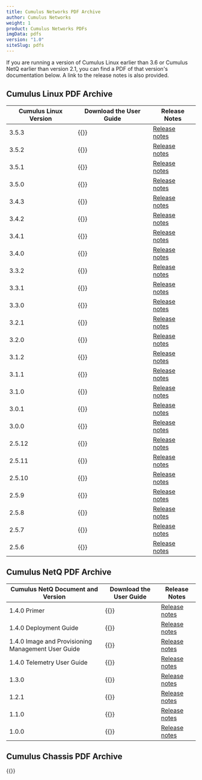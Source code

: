 ```yaml
---
title: Cumulus Networks PDF Archive
author: Cumulus Networks
weight: 1
product: Cumulus Networks PDFs
imgData: pdfs
version: "1.0"
siteSlug: pdfs
---
```


If you are running a version of Cumulus Linux earlier than 3.6 or Cumulus NetQ earlier than version 2.1, you can find a PDF of that version's documentation below. A link to the release notes is also provided.

## Cumulus Linux PDF Archive

| Cumulus Linux Version | Download the User Guide                   | Release Notes               |
| --------------------- | ----------------------------------------- | --------------------------- |
| 3.5.3                 | {{<exlink url="https://drive.google.com/file/d/1pEA0pUEW4-1qlKKO7q0-R0mKjqgDhZ5x/view?usp=sharing" text="3.5.3 PDF">}} | [Release notes](https://support.cumulusnetworks.com/hc/en-us/articles/115015543848) |
| 3.5.2                 | {{<exlink url="https://drive.google.com/file/d/1UZ0W1I17FOR1ysbVlO7I6GIpNYSAv3IP/view?usp=sharing" text="3.5.2 PDF">}} | [Release notes](https://support.cumulusnetworks.com/hc/en-us/articles/115015543848) |
| 3.5.1                 | {{<exlink url="https://drive.google.com/file/d/1sOajT8pCBM9a5afu-dw6X-6Spt40uKfG/view?usp=sharing" text="3.5.1 PDF">}} | [Release notes](https://support.cumulusnetworks.com/hc/en-us/articles/115015543848) |
| 3.5.0                 | {{<exlink url="https://drive.google.com/file/d/1_77_pdyRPMjzkqpA75GsE0G0uVQmfxnW/view?usp=sharing" text="3.5.0 PDF">}} | [Release notes](https://support.cumulusnetworks.com/hc/en-us/articles/115015543848) |
| 3.4.3                 | {{<exlink url="https://drive.google.com/file/d/1U9zbTS5I29XPR0vZPNqJOwBGPl-6ZnFF/view?usp=sharing" text="3.4.3 PDF">}} | [Release notes](https://support.cumulusnetworks.com/hc/en-us/articles/115014754307) |
| 3.4.2                 | {{<exlink url="https://drive.google.com/file/d/1F3UiTTNf4-06Pql4jVQufu3QGRhxd88t/view?usp=sharing" text="3.4.2 PDF">}} | [Release notes](https://support.cumulusnetworks.com/hc/en-us/articles/115013055508) |
| 3.4.1                 | {{<exlink url="https://drive.google.com/file/d/1mY9f7B6YrqSnvlgJ_J0rhajL2umQGagn/view?usp=sharing" text="3.4.1 PDF">}} | [Release notes](https://support.cumulusnetworks.com/hc/en-us/articles/115012218847) |
| 3.4.0                 | {{<exlink url="https://drive.google.com/file/d/1Pa5DWr6jipLTWE2oIKTxOeBnWMywQUeu/view?usp=sharing" text="3.4.0 PDF">}} | [Release notes](https://support.cumulusnetworks.com/hc/en-us/articles/115011217808) |
| 3.3.2                  | {{<exlink url="https://drive.google.com/file/d/1Mn7e1Xk_d5FMqlurX5L0mWYQjRz1Tm3x/view?usp=sharing" text="3.3.2 PDF">}} | [Release notes](https://support.cumulusnetworks.com/hc/en-us/articles/115009424527-Cumulus-Linux-3-3-2-Release-Notes) |
| 3.3.1                  | {{<exlink url="https://drive.google.com/file/d/1tXolCI_AEgXpXckhk5GCDlPT_f6vK6qs/view?usp=sharing" text="3.3.1 PDF">}} | [Release notes](https://support.cumulusnetworks.com/hc/en-us/articles/115008051208-Cumulus-Linux-3-3-1-Release-Notes) |
| 3.3.0                | {{<exlink url="https://drive.google.com/file/d/1XnXt1nPN17hBzKDB1m2BNKurmzn3wrys/view?usp=sharing" text="3.3.0 PDF">}} | [Release notes](https://support.cumulusnetworks.com/hc/en-us/articles/115005751148-Cumulus-Linux-3-3-0-Release-Notes) |
| 3.2.1                | {{<exlink url="https://drive.google.com/file/d/1iIwu_v9yDhzgXKUr6FPLwvSC2FPa8Rb1/view?usp=sharing" text="3.2.1 PDF">}} | [Release notes](https://support.cumulusnetworks.com/hc/en-us/articles/115002201048) |
| 3.2.0                | {{<exlink url="https://drive.google.com/file/d/1fcsf4fi6JZiI7kov2bsxAb3Q3ikBZskP/view?usp=sharing" text="3.2.0 PDF">}} | [Release notes](https://support.cumulusnetworks.com/hc/en-us/articles/232013208-Cumulus-Linux-3-2-0-Release-Notes) |
| 3.1.2                 | {{<exlink url="https://drive.google.com/file/d/1-NcfR6j1wbxXokAxCh04y9Pf3ZHsRNus/view?usp=sharing" text="3.1.2 PDF">}} | [Release notes](https://support.cumulusnetworks.com/hc/en-us/articles/231974068-Cumulus-Linux-3-1-2-Release-Notes) |
| 3.1.1                | {{<exlink url="https://drive.google.com/file/d/1V7tiGPn9ZD1H_DZX1wnKbBWYwQFAwp5I/view?usp=sharing" text="3.1.1 PDF">}} | [Release notes](https://support.cumulusnetworks.com/hc/en-us/articles/228283788-Cumulus-Linux-3-1-1-Release-Notes) |
| 3.1.0                | {{<exlink url="https://drive.google.com/file/d/1AjKT7MhGhz9izdRvPnb74WqS5xL7toAN/view?usp=sharing" text="3.1.0 PDF">}} | [Release notes](https://support.cumulusnetworks.com/hc/en-us/articles/224473608-Cumulus-Linux-3-1-0-Release-Notes) |
| 3.0.1                | {{<exlink url="https://drive.google.com/file/d/1p0E8InifrSc0-cxiUj6Vn4G2rL52xnQ9/view?usp=sharing" text="3.0.1 PDF">}} | [Release notes](https://support.cumulusnetworks.com/hc/en-us/articles/222822047-Cumulus-Linux-3-0-1-Release-Notes) |
| 3.0.0                | {{<exlink url="https://drive.google.com/file/d/1iG3owSMpyY8thUh0tdWTcv3Dm698vHvz/view?usp=sharing" text="3.0.0 PDF">}} | [Release notes](https://support.cumulusnetworks.com/hc/en-us/articles/217040088-Cumulus-Linux-3-0-0-Release-Notes) |
| 2.5.12                | {{<exlink url="https://drive.google.com/file/d/1U1lmOh1D7ghpQyVwgp6W8McKmNJ0iWPh/view?usp=sharing" text="2.5.12 PDF">}} | [Release notes](https://support.cumulusnetworks.com/hc/en-us/articles/115001896847) |
| 2.5.11                | {{<exlink url="https://drive.google.com/file/d/1gK4Jw94ZETriJcOwM0jzj776HLPv2G_N/view?usp=sharing" text="2.5.11 PDF">}} | [Release notes](https://support.cumulusnetworks.com/hc/en-us/articles/235460667)    |
| 2.5.10                | {{<exlink url="https://drive.google.com/file/d/16c7Usq4nWTszxVx3-UKaIdOtsNpLMUh-/view?usp=sharing" text="2.5.10 PDF">}} | [Release notes](https://support.cumulusnetworks.com/hc/en-us/articles/223501348)    |
| 2.5.9                 | {{<exlink url="https://drive.google.com/file/d/1ljTDU24nXo1ZskAnkUTc8psZaiYDx1pl/view?usp=sharing" text="2.5.9 PDF">}} | [Release notes](https://support.cumulusnetworks.com/hc/en-us/articles/222274627)    |
| 2.5.8                 | {{<exlink url="https://drive.google.com/file/d/1W52-3r6w26K_lNX6Nv_NsoVSYB4VJgmp/view?usp=sharing" text="2.5.8 PDF">}} | [Release notes](https://support.cumulusnetworks.com/hc/en-us/articles/219822308)    |
| 2.5.7                 | {{<exlink url="https://drive.google.com/file/d/1imnGaVF0S_1Bw2VyGCFEt41FeF6cxR-k/view?usp=sharing" text="2.5.7 PDF">}} | [Release notes](https://support.cumulusnetworks.com/hc/en-us/articles/217997967)    |
| 2.5.6                 | {{<exlink url="https://drive.google.com/file/d/1JqnQurBiDtucSjAZ2N5pLsNykaZx0cyE/view?usp=sharing" text="2.5.6 PDF">}} | [Release notes](https://support.cumulusnetworks.com/hc/en-us/articles/216018818)    |

## Cumulus NetQ PDF Archive

| Cumulus NetQ Document and Version                  | Download the User Guide                   | Release Notes               |
| -------------------------------------------------- | ----------------------------------------- | --------------------------- |
| 1.4.0 Primer                                       | {{<exlink url="https://drive.google.com/file/d/1hawkERVNygPOow29oQsqbpUo2gKummRi/view?usp=sharing" text="1.4.0 PDF">}}                                  | [Release notes](https://support.cumulusnetworks.com/hc/en-us/articles/360005898274-Cumulus-NetQ-1-4-Release-Notes) |
| 1.4.0 Deployment Guide                             | {{<exlink url="https://drive.google.com/file/d/1N7jbZNaB9kjR0UdtenjEa-fN1j4l4jJi/view?usp=sharing" text="1.4.0 PDF">}} | [Release notes](https://support.cumulusnetworks.com/hc/en-us/articles/360005898274-Cumulus-NetQ-1-4-Release-Notes) |
| 1.4.0 Image and Provisioning Management User Guide | {{<exlink url="https://drive.google.com/file/d/1MYZp5tmsSl0lZenqHk7Ik9fXCcSZiEQm/view?usp=sharing" text="1.4.0 PDF">}} | [Release notes](https://support.cumulusnetworks.com/hc/en-us/articles/360005898274-Cumulus-NetQ-1-4-Release-Notes) |
| 1.4.0 Telemetry User Guide | {{<exlink url="https://drive.google.com/file/d/1YMdVXJX1hIDkn58eTcwG0Q7TBIb8bhWZ/view?usp=sharing" text="1.4.0 PDF">}} | [Release notes](https://support.cumulusnetworks.com/hc/en-us/articles/360005898274-Cumulus-NetQ-1-4-Release-Notes) |
| 1.3.0                                              | {{<exlink url="https://drive.google.com/file/d/1gQgDE1yuBU6RU85PJDmfdWgIQ3OYTOEb/view?usp=sharing" text="1.3.0 PDF">}} | [Release notes](https://support.cumulusnetworks.com/hc/en-us/articles/360002503614-Cumulus-NetQ-1-3-0-Release-Notes) |
| 1.2.1                                              | {{<exlink url="https://drive.google.com/file/d/14fhpONMoT2cy5C2rxuLNGBvDd0i20a7U/view?usp=sharing" text="1.2.1 PDF">}} | [Release notes](https://support.cumulusnetworks.com/hc/en-us/articles/115015123487-Cumulus-NetQ-1-2-Release-Notes) |
| 1.1.0                                              | {{<exlink url="https://drive.google.com/file/d/1nHQ1aPn2PNHSBmj0hVHJUcrDJ4j1OI_Z/view?usp=sharing" text="1.1.0 PDF">}} | [Release notes](https://support.cumulusnetworks.com/hc/en-us/articles/115012060387-Cumulus-NetQ-1-1-0-Release-Notes) |
| 1.0.0                                              | {{<exlink url="https://drive.google.com/file/d/1zXUIX6Tl75SyPI3GjnGR0XZh6ecdPkUS/view?usp=sharing" text="1.0.0 PDF">}} | [Release notes](https://support.cumulusnetworks.com/hc/en-us/articles/115008149727-Cumulus-NetQ-1-0-0-Release-Notes) |

## Cumulus Chassis PDF Archive

{{<exlink url="https://drive.google.com/open?id=1HgxfqpHPR4kQdlkRck98X7fXd9YE4oFh" text="Cumulus Chassis PDF">}}
